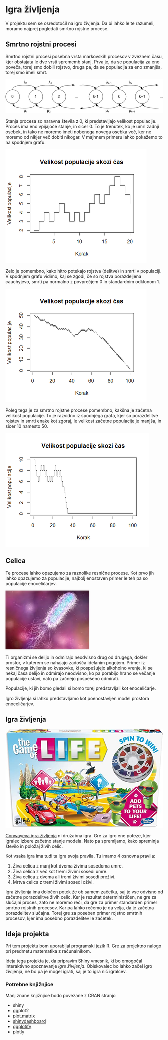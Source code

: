 # Igra življenja
V projektu sem se osredotočil na igro živjenja. Da bi lahko le te razumeli, moramo najprej pogledati smrtno rojstne procese. 

## Smrtno rojstni procesi
Smrtno rojstni procesi posebna vrsta markovskih procesov v zveznem času, kjer obstajata le dve vrsti sprememb stanj. Prva je, da se populacija za eno poveča, torej smo dobili rojstvo, druga pa, da se populacija za eno zmanjša, torej smo imeli smrt.

![Prikaz procesa](https://raw.githubusercontent.com/mpracek/matematika-z-racunalnikom/master/slike/BD-proces.png)

Stanja procesa so naravna števila z 0, ki predstavljajo velikost populacije. Proces ima eno vpijajoče stanje, in sicer 0. To je trenutek, ko je umrl zadnji osebek, in tako ne moremo imeti nobenega novega osebka več, ker ne moremo od nikjer več dobiti nikogar.
V majhnem primeru lahko pokažemo to na spodnjem grafu. 

![Potek procesa](https://raw.githubusercontent.com/mpracek/matematika-z-racunalnikom/master/slike/potek.png)

Zelo je pomembno, kako hitro potekajo rojstva (delitve) in smrti v populaciji. V spodnjem grafu vidimo, kaj se zgodi, če so rojstva porazdeljena cauchyjevo, smrti pa normalno z povprečjem 0 in standardnim odklonom 1. 

![Potek procesa](https://raw.githubusercontent.com/mpracek/matematika-z-racunalnikom/master/slike/velikost.png)

Poleg tega je za smrtno rojstne procese pomembno, kakšna je začetna velikost populacije. To je razvidno iz spodnjega grafa, kjer so porazdelitve rojstev in smrti enake kot zgoraj, le velikost začetne populacije je manjša, in sicer 10 namesto 50. 

![Potek procesa](https://raw.githubusercontent.com/mpracek/matematika-z-racunalnikom/master/slike/velikost2.png)

## Celica

Te procese lahko opazujemo za raznolike resnične procese. Kot prvo jih lahko opazujemo za populacije, najbolj enostaven primer le teh pa so populacije enoceličarjev.

![Celica](https://raw.githubusercontent.com/mpracek/matematika-z-racunalnikom/master/slike/celica.jpg)

Ti organizmi se delijo in odmirajo neodvisno drug od drugega, dokler prostor, v katerem se nahajajo zadošča idelanim pogojem. Primer iz resničnega življenja so kvasovke, ki pospešujejo alkoholno vrenje, ki se nekaj časa delijo in odmirajo neodvisno, ko pa porabijo hrano se večanje populacije ustavi, nato pa začnejo pospešeno odmirati.

Populacije, ki jih bomo gledali si bomo torej predstavljali kot enoceličarje. 

Igro življenja si lahko predstavljamo kot poenostavljen model prostora enoceličarjev. 

## Igra življenja

![Igra življenja](https://raw.githubusercontent.com/mpracek/matematika-z-racunalnikom/master/slike/game_of_life.jpg)

[Conwayeva igra življenja](https://en.wikipedia.org/wiki/Conway%27s_Game_of_Life) ni družabna igra. Gre za igro ene poteze, kjer igralec izbere začetno stanje modela. Nato pa spremljamo, kako spreminja število in položaj živih celic.

Kot vsaka igra ima tudi ta igra svoja pravila. Tu imamo 4 osnovna pravila:
1. Živa celica z manj kot dvema živima sosedoma umre.
2. Živa celica z več kot tremi živimi sosedi umre.
3. Živa celica z dvema ali tremi živimi sosedi preživi.
4. Mrtva celica z tremi živimi sosedi oživi.

Igra življenja ima določen potek že ob samem začetku, saj je vse odvisno od začetne porazdelitve živih celic. Ker je rezultat determinističen, ne gre za slučajni proces, zato ne moremo reči, da gre za primer standarden primer smrtno rojstnih procesov. Kar pa lahko rečemo je da velja, da je začetna porazdelitev slučajna. Torej gre za poseben primer rojstno smrtnih procesov, kjer ima posebno porazdelitev le začetek. 

## Ideja projekta
Pri tem projektu bom uporabljal programski jezik R. Gre za projektno nalogo pri predmetu matematika z računalnikom.

Ideja tega projekta je, da pripravim Shiny vmesnik, ki bo omogočal interaktivno spoznavanje *igre življenja*.
Obiskovalec bo lahko začel igro življenja, ne bo pa je mogel igrati, saj je to igra nič igralcev. 


### Potrebne knjižnjice
Manj znane knjižnjice bodo povezane z CRAN stranjo
* shiny
* ggplot2
* [plot.matrix](https://cran.r-project.org/web/packages/plot.matrix/vignettes/plot.matrix.html)
* [shinydashboard](https://cran.r-project.org/web/packages/shinydashboard/shinydashboard.pdf)
* [ggplotify](https://cran.r-project.org/web/packages/ggplotify/vignettes/ggplotify.html)
* plotly

